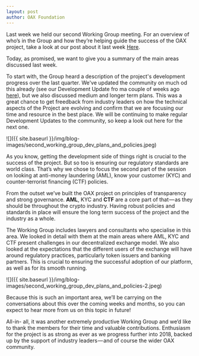 ```yaml
---
layout: post
author: OAX Foundation
---
```

Last week we held our second Working Group meeting. For an overview of who’s in the Group and how they’re helping guide the success of the OAX project, take a look at our post about it last week [Here](https://medium.com/@OAX_Foundation/all-about-the-oax-working-group-70ba88aa3052). 

Today, as promised, we want to give you a summary of the main areas discussed last week.

To start with, the Group heard a description of the project's development progress over the last quarter. We've updated the community on much od this already (see our Development Update fro ma couple of weeks ago [here](https://medium.com/@OAX_Foundation/oax-code-development-update-3-b2e66a5842be)), but we also discussed medium and longer term plans. This was a great chance to get freedback from industry leaders on how the technical aspects of the Project are evolving and confirm that we are focusing our time and resource in the best place. We will be continuing to make regular Development Updates to the community, so keep a look out here for the next one. 

![]({{ site.baseurl }}/img/blog-images/second_working_group_dev_plans_and_policies.jpeg)

As you know, getting the development side of things right is crucial to the success of the project. But so too is ensuring our regulatory standards are world class. That’s why we chose to focus the second part of the session on looking at anti-money laundering (AML), know your customer (KYC) and counter-terrorist financing (CTF) policies.

From the outset we’ve built the OAX project on principles of transparency and strong governance. **AML**, KYC and **CTF** are a core part of that — as they should be throughout the crypto industry. Having robust policies and standards in place will ensure the long term success of the project and the industry as a whole.

The Working Group includes lawyers and consultants who specialise in this area. We looked in detail with them at the main areas where AML, KYC and CTF present challenges in our decentralized exchange model. We also looked at the expectations that the different users of the exchange will have around regulatory practices, particularly token issuers and banking partners. This is crucial to ensuring the successful adoption of our platform, as well as for its smooth running.

![]({{ site.baseurl }}/img/blog-images/second_working_group_dev_plans_and_policies-2.jpeg)

Because this is such an important area, we’ll be carrying on the conversations about this over the coming weeks and months, so you can expect to hear more from us on this topic in future!

All-in- all, it was another extremely productive Working Group and we’d like to thank the members for their time and valuable contributions. Enthusiasm for the project is as strong as ever as we progress further into 2018, backed up by the support of industry leaders — and of course the wider OAX community.
